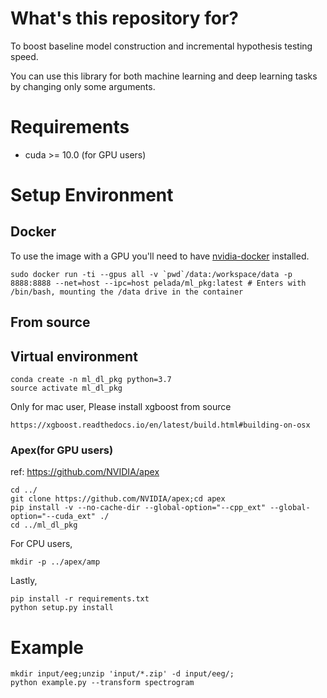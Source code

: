 
# What's this repository for?
To boost baseline model construction and incremental hypothesis testing speed.

You can use this library for both machine learning and deep learning tasks by changing only some arguments.

# Requirements
- cuda >= 10.0 (for GPU users)

# Setup Environment

## Docker
To use the image with a GPU you'll need to have [nvidia-docker](https://github.com/NVIDIA/nvidia-docker) installed.
```
sudo docker run -ti --gpus all -v `pwd`/data:/workspace/data -p 8888:8888 --net=host --ipc=host pelada/ml_pkg:latest # Enters with /bin/bash, mounting the /data drive in the container
```

## From source
## Virtual environment
```
conda create -n ml_dl_pkg python=3.7
source activate ml_dl_pkg
```

Only for mac user, Please install xgboost from source
```
https://xgboost.readthedocs.io/en/latest/build.html#building-on-osx
```

### Apex(for GPU users)
ref: https://github.com/NVIDIA/apex
```
cd ../
git clone https://github.com/NVIDIA/apex;cd apex
pip install -v --no-cache-dir --global-option="--cpp_ext" --global-option="--cuda_ext" ./
cd ../ml_dl_pkg
```

For CPU users,
```
mkdir -p ../apex/amp
```

Lastly,
```
pip install -r requirements.txt
python setup.py install
```

# Example
```
mkdir input/eeg;unzip 'input/*.zip' -d input/eeg/;
python example.py --transform spectrogram
```